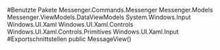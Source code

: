 #Benutzte Pakete
Messenger.Commands.Messenger
Messenger.Models
Messenger.ViewModels.DataViewModels
System.Windows.Input
Windows.UI.Xaml
Windows.UI.Xaml.Controls
Windows.UI.Xaml.Controls.Primitives
Windows.UI.Xaml.Input
#Exportschnittstellen
public MessageView()
